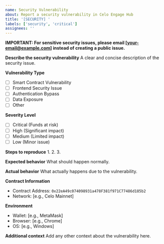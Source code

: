 ```yaml
---
name: Security Vulnerability
about: Report a security vulnerability in Celo Engage Hub
title: '[SECURITY] '
labels: ['security', 'critical']
assignees: ''
---
```


**IMPORTANT: For sensitive security issues, please email [your-email@example.com] instead of creating a public issue.**

**Describe the security vulnerability**
A clear and concise description of the security issue.

**Vulnerability Type**
- [ ] Smart Contract Vulnerability
- [ ] Frontend Security Issue
- [ ] Authentication Bypass
- [ ] Data Exposure
- [ ] Other

**Severity Level**
- [ ] Critical (Funds at risk)
- [ ] High (Significant impact)
- [ ] Medium (Limited impact)
- [ ] Low (Minor issue)

**Steps to reproduce**
1. 
2. 
3. 

**Expected behavior**
What should happen normally.

**Actual behavior**
What actually happens due to the vulnerability.

**Contract Information**
- Contract Address: `0x22eA49c074098931a478F381f971C77486d185b2`
- Network: [e.g., Celo Mainnet]

**Environment**
- Wallet: [e.g., MetaMask]
- Browser: [e.g., Chrome]
- OS: [e.g., Windows]

**Additional context**
Add any other context about the vulnerability here.
